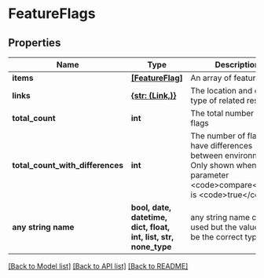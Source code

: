 # FeatureFlags


## Properties
Name | Type | Description | Notes
------------ | ------------- | ------------- | -------------
**items** | [**[FeatureFlag]**](FeatureFlag.md) | An array of feature flags | 
**links** | [**{str: (Link,)}**](Link.md) | The location and content type of related resources | 
**total_count** | **int** | The total number of flags | [optional] 
**total_count_with_differences** | **int** | The number of flags that have differences between environments. Only shown when query parameter &lt;code&gt;compare&lt;/code&gt; is &lt;code&gt;true&lt;/code&gt;. | [optional] 
**any string name** | **bool, date, datetime, dict, float, int, list, str, none_type** | any string name can be used but the value must be the correct type | [optional]

[[Back to Model list]](../README.md#documentation-for-models) [[Back to API list]](../README.md#documentation-for-api-endpoints) [[Back to README]](../README.md)


